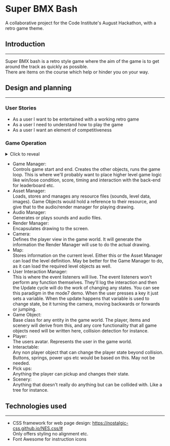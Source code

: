 # Super BMX Bash

A collaborative project for the Code Institute's August Hackathon, with a retro game theme.

## Introduction

*** 

Super BMX bash is a retro style game where the aim of the game is to get around the track as quickly as possible.  
There are items on the course which help or hinder you on your way.

## Design and planning

***

### User Stories

- As a user I want to be entertained with a working retro game
- As a user I need to understand how to play the game
- As a user I want an element of competitiveness

### Game Operation

<details>
<summary>Click to reveal</summary>

![game engine components](readme/retro_game_engine_components.png)

</details>

- Game Manager:  
    Controls game start and end. Creates the other objects, runs the game loop. This is where we'll probably want to place higher level game logic like win/lose condition, score, timing and interaction with the back-end for leaderboard etc.  
- Asset Manager:  
    Loads, stores and manages any resource files (sounds, level data, images). Game Objects would hold a reference to their resource, and give that to the audio/render manager for playing drawing.   
- Audio Manager:  
    Generates or plays sounds and audio files.  
- Render Manager:  
    Encapsulates drawing to the screen.  
- Camera:  
    Defines the player view in the game world. It will generate the information the Render Manager will use to do the actual drawing.  
- Map:  
    Stores information on the current level. Either this or the Asset Manager can load the level definition. May be better for the Game Manager to do, as it can load the required level objects as well.  
- User Interaction Manager:  
    This is where the event listeners will live. The event listeners won't perform any function themselves. They'll log the interaction and then the Update cycle will do the work of changing any states. You can see this paradigm in the mode7 demo. When the user presses a key it just sets a variable. When the update happens that variable is used to change state, be it turning the camera, moving backwards or forwards or jumping.  
- Game Object:  
    Base class for any entity in the game world. The player, items and scenery will derive from this, and any core functionality that all game objects need will be written here, collision detection for instance.  
- Player:  
    The users avatar. Represents the user in the game world.  
- Interactable:  
    Any non player object that can change the player state beyond collision. Buttons, springs, power ups etc would be based on this. May not be needed.  
- Pick ups:  
     Anything the player can pickup and changes their state.
- Scenery:  
    Anything that doesn't really do anything but can be collided with. Like a tree for instance.


## Technologies used

***

- CSS framework for web page design: https://nostalgic-css.github.io/NES.css/#  
    Only offers styling no alignment etc.
- Font Awesome for instruction icons
